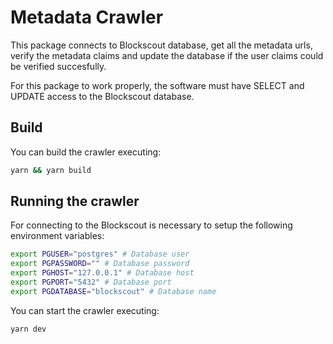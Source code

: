 # Metadata Crawler

This package connects to Blockscout database, get all the metadata urls, 
verify the metadata claims and update the database if the user claims
could be verified succesfully.

For this package to work properly, the software must have SELECT and UPDATE 
access to the Blockscout database.


## Build

You can build the crawler executing:

```bash
yarn && yarn build
```

## Running the crawler

For connecting to the Blockscout is necessary to setup the following environment variables:

```bash
export PGUSER="postgres" # Database user
export PGPASSWORD="" # Database password
export PGHOST="127.0.0.1" # Database host
export PGPORT="5432" # Database port
export PGDATABASE="blockscout" # Database name
```

You can start the crawler executing:

```bash
yarn dev
```
